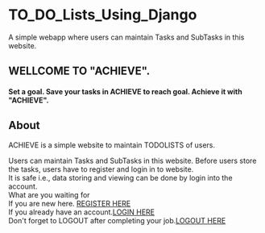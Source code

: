 # TO_DO_Lists_Using_Django
A simple webapp where users can maintain Tasks and SubTasks in this website.

<h2>WELLCOME TO "ACHIEVE".</h2>
<h4>Set a goal. Save your tasks in ACHIEVE to reach goal. Achieve it with "ACHIEVE".</h4>
<h2>About</h2>
<p>ACHIEVE is a simple website to maintain TODOLISTS of users.<br>

Users can maintain Tasks and SubTasks in this website.
Before users store the tasks, users have to register and login in to website.<br>
It is safe i.e., data storing and viewing can be done by login into the account.<br>
What are you waiting for<br>If you are new here.
<a href="http://127.0.0.1:8000/register/">REGISTER HERE</a><br>
If you already have an account.<a href="http://127.0.0.1:8000/login/">LOGIN HERE</a><br>
Don't forget to LOGOUT after completing your job.<a href="http://127.0.0.1:8000/logout/">LOGOUT HERE</a><br></p>
